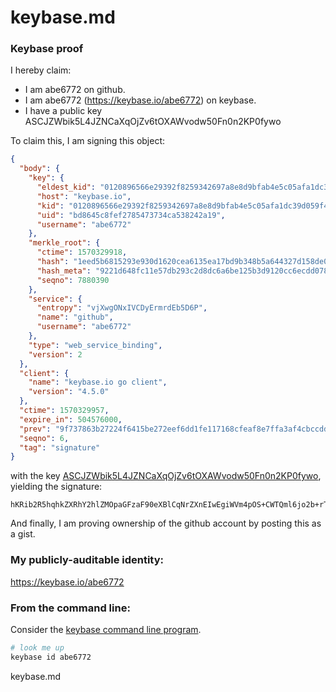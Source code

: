 # keybase.md
### Keybase proof

I hereby claim:

  * I am abe6772 on github.
  * I am abe6772 (https://keybase.io/abe6772) on keybase.
  * I have a public key ASCJZWbik5L4JZNCaXqOjZv6tOXAWvodw50Fn0n2KP0fywo

To claim this, I am signing this object:

```json
{
  "body": {
    "key": {
      "eldest_kid": "0120896566e29392f8259342697a8e8d9bfab4e5c05afa1dc39d059f49f628fd1fcb0a",
      "host": "keybase.io",
      "kid": "0120896566e29392f8259342697a8e8d9bfab4e5c05afa1dc39d059f49f628fd1fcb0a",
      "uid": "bd8645c8fef2785473734ca538242a19",
      "username": "abe6772"
    },
    "merkle_root": {
      "ctime": 1570329918,
      "hash": "1eed5b6815293e930d1620cea6135ea17bd9b348b5a644327d158de0ed14a32fa31dc34ae02c010c53186d3a61181fb53856cd1e66e7037a4a4a3f91113e12ae",
      "hash_meta": "9221d648fc11e57db293c2d8dc6a6be125b3d9120cc6ecdd078fde8560d0f4fc",
      "seqno": 7880390
    },
    "service": {
      "entropy": "vjXwgONxIVCDyErmrdEb5D6P",
      "name": "github",
      "username": "abe6772"
    },
    "type": "web_service_binding",
    "version": 2
  },
  "client": {
    "name": "keybase.io go client",
    "version": "4.5.0"
  },
  "ctime": 1570329957,
  "expire_in": 504576000,
  "prev": "9f737863b27224f6415be272eef6dd1fe117168cfeaf8e7ffa3af4cbccdd862f",
  "seqno": 6,
  "tag": "signature"
}
```

with the key [ASCJZWbik5L4JZNCaXqOjZv6tOXAWvodw50Fn0n2KP0fywo](https://keybase.io/abe6772), yielding the signature:

```
hKRib2R5hqhkZXRhY2hlZMOpaGFzaF90eXBlCqNrZXnEIwEgiWVm4pOS+CWTQml6jo2b+rTlwFr6HcOdBZ9J9ij9H8sKp3BheWxvYWTESpcCBsQgn3N4Y7JyJPZBW+Jy7vbdH+EXFoz+r45/+jr0y8zdhi/EIAu/T4Fl8B9SCit/vqNWEPEhyoQDmFLibUdI+ao/cZcTAgHCo3NpZ8RAHAfcETo7MneBcldBhmcc9uUXj+bR2K+r/Q8cznFldbbrejzd1YQQdC62KlY8xsY6J6570DR9JjPc27hd2AKTAahzaWdfdHlwZSCkaGFzaIKkdHlwZQildmFsdWXEIMeeJJSnDnVX47mFYl23eSeuxmPHfzJ/J9UjA/6wnXeIo3RhZ80CAqd2ZXJzaW9uAQ==

```

And finally, I am proving ownership of the github account by posting this as a gist.

### My publicly-auditable identity:

https://keybase.io/abe6772

### From the command line:

Consider the [keybase command line program](https://keybase.io/download).

```bash
# look me up
keybase id abe6772
```
keybase.md
